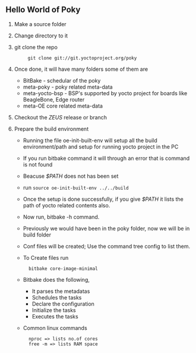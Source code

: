 ## Hello World of Poky

1. Make a source folder

1. Change directory to it

1. git clone the repo
            
            git clone git://git.yoctoproject.org/poky


1. Once done, it will have many folders some of them are

    - BitBake - schedular of the poky
    - meta-poky - poky related meta-data
    - meta-yocto-bsp - BSP's supported by yocto project for boards like BeagleBone, Edge router
    - meta-OE core related meta-data

1. Checkout the *ZEUS* release or branch

1. Prepare the build environment
    
    - Running the file oe-init-built-env will setup all the build environment/path and setup for running yocto project in the PC

    - If you run bitbake command it will through an error that is command is not found

    - Beacuse *$PATH* does not has been set

    - run ``` source oe-init-built-env ../../build ```

    - Once the setup is done successfully, if you give *$PATH* it lists the path of yocto related contents also.

    - Now run, bitbake -h command.

    - Previously we would have been in the poky folder, now we will be in build folder

    - Conf files will be created; Use the command tree config to list them.

    - To Create files run 
            
            bitbake core-image-minimal
    
    - Bitbake does the following,

        - It parses the metadatas
        - Schedules the tasks
        - Declare the configuration
        - Initialize the tasks
        - Executes the tasks

    - Common linux commands

            nproc => lists no.of cores
            free -m => lists RAM space
